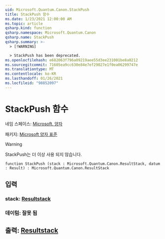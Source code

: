 ```yaml
---
uid: Microsoft.Quantum.Canon.StackPush
title: StackPush 함수
ms.date: 1/23/2021 12:00:00 AM
ms.topic: article
qsharp.kind: function
qsharp.namespace: Microsoft.Quantum.Canon
qsharp.name: StackPush
qsharp.summary: >-
  > [!WARNING]

  > StackPush has been deprecated.
ms.openlocfilehash: e682063f796a09219aee55d3ee231001be8a0212
ms.sourcegitcommit: 71605ea9cc630e84e7ef29027e1f0ea06299747e
ms.translationtype: MT
ms.contentlocale: ko-KR
ms.lasthandoff: 01/26/2021
ms.locfileid: "98852097"
---
```

# <a name="stackpush-function"></a>StackPush 함수

네임 스페이스: [Microsoft. 양자](xref:Microsoft.Quantum.Canon)

패키지: [Microsoft 양자 표준](https://nuget.org/packages/Microsoft.Quantum.Standard)


> [!WARNING]
> StackPush는 더 이상 사용 되지 않습니다.



```qsharp
function StackPush (stack : Microsoft.Quantum.Canon.ResultStack, datum : Result) : Microsoft.Quantum.Canon.ResultStack
```


## <a name="input"></a>입력

### <a name="stack--resultstack"></a>stack: [Resultstack](xref:Microsoft.Quantum.Canon.ResultStack)




### <a name="datum--__invalidresult__"></a>데이텀: __잘못 <Result> 됨__





## <a name="output--resultstack"></a>출력: [Resultstack](xref:Microsoft.Quantum.Canon.ResultStack)

